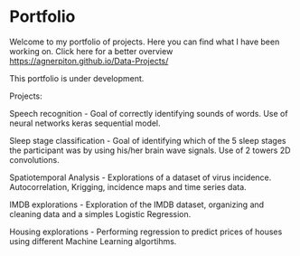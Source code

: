 # Portfolio

Welcome to my portfolio of projects.
Here you can find what I have been working on. Click here for a better overview https://agnerpiton.github.io/Data-Projects/

This portfolio is under development.

Projects:

Speech recognition - Goal of correctly identifying sounds of words. Use of neural networks keras sequential model.

Sleep stage classification - Goal of identifying which of the 5 sleep stages the participant was by using his/her brain wave signals. Use of 2 towers 2D convolutions.

Spatiotemporal Analysis - Explorations of a dataset of virus incidence. Autocorrelation, Krigging, incidence maps and time series data.

IMDB explorations - Exploration of the IMDB dataset, organizing and cleaning data and a simples Logistic Regression.

Housing explorations - Performing regression to predict prices of houses using different Machine Learning algortihms.

